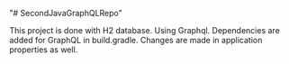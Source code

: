 "# SecondJavaGraphQLRepo"

This project is done with H2 database.
Using Graphql.
Dependencies are added for GraphQL in build.gradle.
Changes are made in application properties as well.
